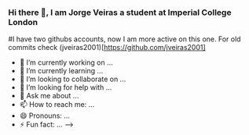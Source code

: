 ### Hi there 👋, I am Jorge Veiras a student at Imperial College London

#I have two githubs accounts, now I am more active on this one. For old commits check (jveiras2001)[https://github.com/jveiras2001]


- 🔭 I’m currently working on ...
- 🌱 I’m currently learning ...
- 👯 I’m looking to collaborate on ...
- 🤔 I’m looking for help with ...
- 💬 Ask me about ...
- 📫 How to reach me: ...
- 😄 Pronouns: ...
- ⚡ Fun fact: ...
-->
